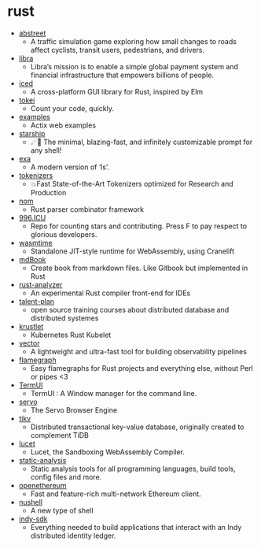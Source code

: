 # rust
- [abstreet](https://github.com/dabreegster/abstreet)
  - A traffic simulation game exploring how small changes to roads affect cyclists, transit users, pedestrians, and drivers.
- [libra](https://github.com/libra/libra)
  - Libra’s mission is to enable a simple global payment system and financial infrastructure that empowers billions of people.
- [iced](https://github.com/hecrj/iced)
  - A cross-platform GUI library for Rust, inspired by Elm
- [tokei](https://github.com/XAMPPRocky/tokei)
  - Count your code, quickly.
- [examples](https://github.com/actix/examples)
  - Actix web examples
- [starship](https://github.com/starship/starship)
  - ☄🌌️ The minimal, blazing-fast, and infinitely customizable prompt for any shell!
- [exa](https://github.com/ogham/exa)
  - A modern version of ‘ls’.
- [tokenizers](https://github.com/huggingface/tokenizers)
  - 💥Fast State-of-the-Art Tokenizers optimized for Research and Production
- [nom](https://github.com/Geal/nom)
  - Rust parser combinator framework
- [996.ICU](https://github.com/996icu/996.ICU)
  - Repo for counting stars and contributing. Press F to pay respect to glorious developers.
- [wasmtime](https://github.com/bytecodealliance/wasmtime)
  - Standalone JIT-style runtime for WebAssembly, using Cranelift
- [mdBook](https://github.com/rust-lang/mdBook)
  - Create book from markdown files. Like Gitbook but implemented in Rust
- [rust-analyzer](https://github.com/rust-analyzer/rust-analyzer)
  - An experimental Rust compiler front-end for IDEs
- [talent-plan](https://github.com/pingcap/talent-plan)
  - open source training courses about distributed database and distributed systemes
- [krustlet](https://github.com/deislabs/krustlet)
  - Kubernetes Rust Kubelet
- [vector](https://github.com/timberio/vector)
  - A lightweight and ultra-fast tool for building observability pipelines
- [flamegraph](https://github.com/flamegraph-rs/flamegraph)
  - Easy flamegraphs for Rust projects and everything else, without Perl or pipes <3
- [TermUI](https://github.com/Teln0/TermUI)
  - TermUI : A Window manager for the command line.
- [servo](https://github.com/servo/servo)
  - The Servo Browser Engine
- [tikv](https://github.com/tikv/tikv)
  - Distributed transactional key-value database, originally created to complement TiDB
- [lucet](https://github.com/bytecodealliance/lucet)
  - Lucet, the Sandboxing WebAssembly Compiler.
- [static-analysis](https://github.com/analysis-tools-dev/static-analysis)
  - Static analysis tools for all programming languages, build tools, config files and more.
- [openethereum](https://github.com/openethereum/openethereum)
  - Fast and feature-rich multi-network Ethereum client.
- [nushell](https://github.com/nushell/nushell)
  - A new type of shell
- [indy-sdk](https://github.com/hyperledger/indy-sdk)
  - Everything needed to build applications that interact with an Indy distributed identity ledger.
